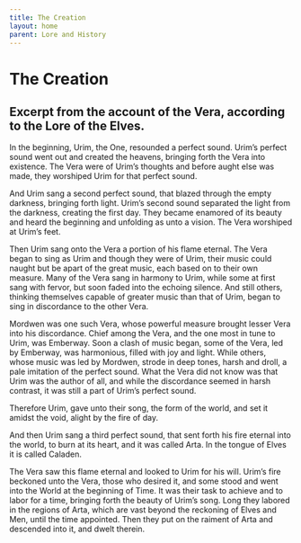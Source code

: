 ```yaml
---
title: The Creation
layout: home
parent: Lore and History
---
```


# The Creation
## Excerpt from the account of the Vera, according to the Lore of the Elves.

In the beginning, Urim, the One, resounded a perfect sound. Urim’s perfect sound went out and created the heavens, bringing forth the Vera into existence. The Vera were of Urim’s thoughts and before aught else was made, they worshiped Urim for that perfect sound.  

And Urim sang a second perfect sound, that blazed through the empty darkness, bringing forth light. Urim’s second sound separated the light from the darkness, creating the first day. They became enamored of its beauty and heard the beginning and unfolding as unto a vision. The Vera worshiped at Urim’s feet.  

Then Urim sang onto the Vera a portion of his flame eternal. The Vera began to sing as Urim and though they were of Urim, their music could naught but be apart of the great music, each based on to their own measure. Many of the Vera sang in harmony to Urim, while some at first sang with fervor, but soon faded into the echoing silence. And still others, thinking themselves capable of greater music than that of Urim, began to sing in discordance to the other Vera.

Mordwen was one such Vera, whose powerful measure brought lesser Vera into his discordance. Chief among the Vera, and the one most in tune to Urim, was Emberway. Soon a clash of music began, some of the Vera, led by Emberway, was harmonious, filled with joy and light. While others, whose music was led by Mordwen, strode in deep tones, harsh and droll, a pale imitation of the perfect sound. What the Vera did not know was that Urim was the author of all, and while the discordance seemed in harsh contrast, it was still a part of Urim’s perfect sound.

Therefore Urim, gave unto their song, the form of the world, and set it amidst the void, alight by the fire of day.
  

And then Urim sang a third perfect sound, that sent forth his fire eternal into the world, to burn at its heart, and it was called Arta. In the tongue of Elves it is called Caladen.

The Vera saw this flame eternal and looked to Urim for his will. Urim’s fire beckoned unto the Vera, those who desired it, and some stood and went into the World at the beginning of Time. It was their task to achieve and to labor for a time, bringing forth the beauty of Urim’s song. Long they labored in the regions of Arta, which are vast beyond the reckoning of Elves and Men, until the time appointed. Then they put on the raiment of Arta and descended into it, and dwelt therein.
